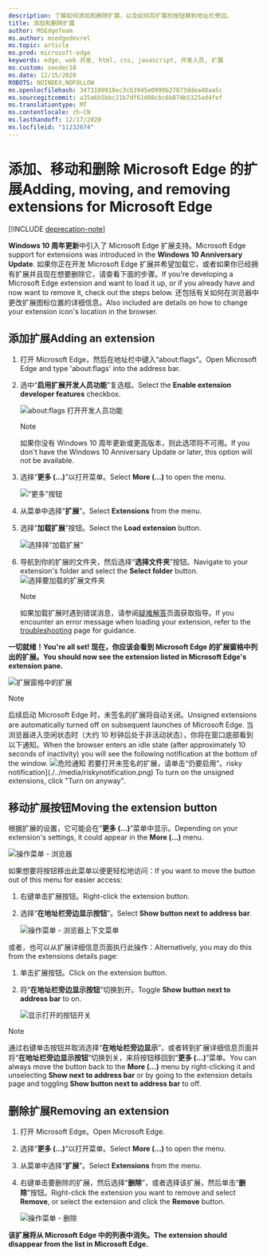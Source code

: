 ```yaml
---
description: 了解如何添加和删除扩展，以及如何将扩展的按钮移到地址栏旁边。
title: 添加和删除扩展
author: MSEdgeTeam
ms.author: msedgedevrel
ms.topic: article
ms.prod: microsoft-edge
keywords: edge, web 开发, html, css, javascript, 开发人员, 扩展
ms.custom: seodec18
ms.date: 12/15/2020
ROBOTS: NOINDEX,NOFOLLOW
ms.openlocfilehash: 3473108918ec3cb3945e0999b27873ddea40aa5c
ms.sourcegitcommit: a35a6b5bbc21b7df61d08cbc6b074b5325ad4fef
ms.translationtype: MT
ms.contentlocale: zh-CN
ms.lasthandoff: 12/17/2020
ms.locfileid: "11232674"
---
```

# <span data-ttu-id="1e45e-104">添加、移动和删除 Microsoft Edge 的扩展</span><span class="sxs-lookup"><span data-stu-id="1e45e-104">Adding, moving, and removing extensions for Microsoft Edge</span></span>  

[!INCLUDE [deprecation-note](../includes/deprecation-note.md)]  

<span data-ttu-id="1e45e-105">**Windows 10 周年更新**中引入了 Microsoft Edge 扩展支持。</span><span class="sxs-lookup"><span data-stu-id="1e45e-105">Microsoft Edge support for extensions was introduced in the **Windows 10 Anniversary Update**.</span></span> <span data-ttu-id="1e45e-106">如果你正在开发 Microsoft Edge 扩展并希望加载它，或者如果你已经拥有扩展并且现在想要删除它，请查看下面的步骤。</span><span class="sxs-lookup"><span data-stu-id="1e45e-106">If you're developing a Microsoft Edge extension and want to load it up, or if you already have and now want to remove it, check out the steps below.</span></span>
<span data-ttu-id="1e45e-107">还包括有关如何在浏览器中更改扩展图标位置的详细信息。</span><span class="sxs-lookup"><span data-stu-id="1e45e-107">Also included are details on how to change your extension icon's location in the browser.</span></span>

## <span data-ttu-id="1e45e-108">添加扩展</span><span class="sxs-lookup"><span data-stu-id="1e45e-108">Adding an extension</span></span>

1. <span data-ttu-id="1e45e-109">打开 Microsoft Edge，然后在地址栏中键入“about:flags”。</span><span class="sxs-lookup"><span data-stu-id="1e45e-109">Open Microsoft Edge and type 'about:flags' into the address bar.</span></span>

2. <span data-ttu-id="1e45e-110">选中“**启用扩展开发人员功能**”复选框。</span><span class="sxs-lookup"><span data-stu-id="1e45e-110">Select the **Enable extension developer features** checkbox.</span></span>

   ![about:flags 打开开发人员功能](./../media/sideload-aboutflags.png)
   > [!NOTE]
   > <span data-ttu-id="1e45e-112">如果你没有 Windows 10 周年更新或更高版本，则此选项将不可用。</span><span class="sxs-lookup"><span data-stu-id="1e45e-112">If you don't have the Windows 10 Anniversary Update or later, this option will not be available.</span></span>

3. <span data-ttu-id="1e45e-113">选择“**更多 (...)**”以打开菜单。</span><span class="sxs-lookup"><span data-stu-id="1e45e-113">Select **More (...)** to open the menu.</span></span>

   ![“更多”按钮](./../media/morebutton.png)  

4. <span data-ttu-id="1e45e-115">从菜单中选择“**扩展**”。</span><span class="sxs-lookup"><span data-stu-id="1e45e-115">Select **Extensions** from the menu.</span></span>

5. <span data-ttu-id="1e45e-116">选择“**加载扩展**”按钮。</span><span class="sxs-lookup"><span data-stu-id="1e45e-116">Select the **Load extension** button.</span></span>

   ![选择择“加载扩展”](./../media/sideload-load-extension.png)

6. <span data-ttu-id="1e45e-118">导航到你的扩展的文件夹，然后选择“**选择文件夹**”按钮。</span><span class="sxs-lookup"><span data-stu-id="1e45e-118">Navigate to your extension's folder and select the  **Select folder** button.</span></span>
   ![选择要加载的扩展文件夹](./../media/sideload-select-extension.png)
   > [!NOTE]
   > <span data-ttu-id="1e45e-120">如果加载扩展时遇到错误消息，请参阅[疑难解答](./../troubleshooting.md)页面获取指导。</span><span class="sxs-lookup"><span data-stu-id="1e45e-120">If you encounter an error message when loading your extension, refer to the [troubleshooting](./../troubleshooting.md) page for guidance.</span></span>


**<span data-ttu-id="1e45e-121">一切就绪！</span><span class="sxs-lookup"><span data-stu-id="1e45e-121">You're all set!</span></span> <span data-ttu-id="1e45e-122">现在，你应该会看到 Microsoft Edge 的扩展窗格中列出的扩展。</span><span class="sxs-lookup"><span data-stu-id="1e45e-122">You should now see the extension listed in Microsoft Edge's extension pane.</span></span>**

![扩展窗格中的扩展](./../media/sideload-extension-installed.png)

> [!NOTE]
> <span data-ttu-id="1e45e-124">后续启动 Microsoft Edge 时，未签名的扩展将自动关闭。</span><span class="sxs-lookup"><span data-stu-id="1e45e-124">Unsigned extensions are automatically turned off on subsequent launches of Microsoft Edge.</span></span> <span data-ttu-id="1e45e-125">当浏览器进入空闲状态时（大约 10 秒钟后处于非活动状态），你将在窗口底部看到以下通知。</span><span class="sxs-lookup"><span data-stu-id="1e45e-125">When the browser enters an idle state (after approximately 10 seconds of inactivity) you will see the following notification at the bottom of the window.</span></span> ![<span data-ttu-id="1e45e-126">危险通知](./../media/riskynotification.png) 若要打开未签名的扩展，请单击“仍要启用”。</span><span class="sxs-lookup"><span data-stu-id="1e45e-126">risky notification](./../media/riskynotification.png) To turn on the unsigned extensions, click "Turn on anyway".</span></span>



## <span data-ttu-id="1e45e-127">移动扩展按钮</span><span class="sxs-lookup"><span data-stu-id="1e45e-127">Moving the extension button</span></span>
<span data-ttu-id="1e45e-128">根据扩展的设置，它可能会在“**更多 (...)**”菜单中显示。</span><span class="sxs-lookup"><span data-stu-id="1e45e-128">Depending on your extension's settings, it could appear in the **More (...)** menu.</span></span>

   ![操作菜单 - 浏览器](./../media/browseraction.png)  


<span data-ttu-id="1e45e-130">如果想要将按钮移出此菜单以便更轻松地访问：</span><span class="sxs-lookup"><span data-stu-id="1e45e-130">If you want to move the button out of this menu for easier access:</span></span>

1. <span data-ttu-id="1e45e-131">右键单击扩展按钮。</span><span class="sxs-lookup"><span data-stu-id="1e45e-131">Right-click the extension button.</span></span>

2. <span data-ttu-id="1e45e-132">选择“**在地址栏旁边显示按钮**”。</span><span class="sxs-lookup"><span data-stu-id="1e45e-132">Select **Show button next to address bar**.</span></span>

   ![操作菜单 - 浏览器上下文菜单](./../media/browseraction_contextmenu.png)  

<span data-ttu-id="1e45e-134">或者，也可以从扩展详细信息页面执行此操作：</span><span class="sxs-lookup"><span data-stu-id="1e45e-134">Alternatively, you may do this from the extensions details page:</span></span>

1. <span data-ttu-id="1e45e-135">单击扩展按钮。</span><span class="sxs-lookup"><span data-stu-id="1e45e-135">Click on the extension button.</span></span>
2. <span data-ttu-id="1e45e-136">将“**在地址栏旁边显示按钮**”切换到开。</span><span class="sxs-lookup"><span data-stu-id="1e45e-136">Toggle **Show button next to address bar** to on.</span></span>

   ![显示打开的按钮开关](./../media/show-button-toggle.png)

> [!NOTE]
> <span data-ttu-id="1e45e-138">通过右键单击按钮并取消选择“**在地址栏旁边显示**”，或者转到扩展详细信息页面并将“**在地址栏旁边显示按钮**”切换到关，来将按钮移回到“**更多 (...)**”菜单。</span><span class="sxs-lookup"><span data-stu-id="1e45e-138">You can always move the button back to the **More (...)** menu by right-clicking it and unselecting **Show next to address bar** or by going to the extension details page and toggling **Show button next to address bar** to off.</span></span>


## <span data-ttu-id="1e45e-139">删除扩展</span><span class="sxs-lookup"><span data-stu-id="1e45e-139">Removing an extension</span></span>

1. <span data-ttu-id="1e45e-140">打开 Microsoft Edge。</span><span class="sxs-lookup"><span data-stu-id="1e45e-140">Open Microsoft Edge.</span></span>

2. <span data-ttu-id="1e45e-141">选择“**更多 (...)**”以打开菜单。</span><span class="sxs-lookup"><span data-stu-id="1e45e-141">Select **More (...)** to open the menu.</span></span>

3. <span data-ttu-id="1e45e-142">从菜单中选择“**扩展**”。</span><span class="sxs-lookup"><span data-stu-id="1e45e-142">Select **Extensions** from the menu.</span></span>

4. <span data-ttu-id="1e45e-143">右键单击要删除的扩展，然后选择“**删除**”，或者选择该扩展，然后单击“**删除**”按钮。</span><span class="sxs-lookup"><span data-stu-id="1e45e-143">Right-click the extension you want to remove and select **Remove**, or select the extension and click the **Remove** button.</span></span>

   ![操作菜单 - 删除](./../media/remove.png)  

**<span data-ttu-id="1e45e-145">该扩展将从 Microsoft Edge 中的列表中消失。</span><span class="sxs-lookup"><span data-stu-id="1e45e-145">The extension should disappear from the list in Microsoft Edge.</span></span>**

